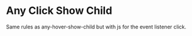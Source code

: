 # Any Click Show Child

Same rules as any-hover-show-child but with js for the event listener click.
